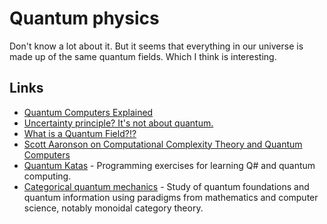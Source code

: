 # Quantum physics

Don't know a lot about it. But it seems that everything in our universe is made up of the same quantum fields. Which I think is interesting.

## Links

- [Quantum Computers Explained](https://www.youtube.com/watch?v=JhHMJCUmq28)
- [Uncertainty principle? It's not about quantum.](https://www.youtube.com/watch?v=MBnnXbOM5S4&feature=youtu.be)
- [What is a Quantum Field?!?](https://www.youtube.com/watch?v=Y7Ac8zKTD-E)
- [Scott Aaronson on Computational Complexity Theory and Quantum Computers](https://www.youtube.com/watch?v=0jrybODBUpA)
- [Quantum Katas](https://github.com/Microsoft/QuantumKatas#readme) - Programming exercises for learning Q# and quantum computing.
- [Categorical quantum mechanics](https://wiki2.org/en/Categorical_quantum_mechanics) - Study of quantum foundations and quantum information using paradigms from mathematics and computer science, notably monoidal category theory.
